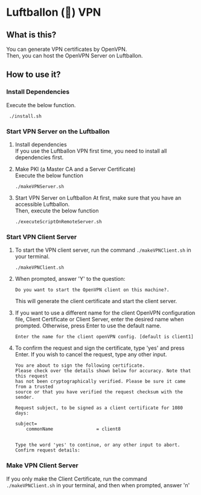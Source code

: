 # Luftballon (🎈) VPN

## What is this?

You can generate VPN certificates by OpenVPN.  
Then, you can host the OpenVPN Server on Luftballon.

## How to use it?

### Install Dependencies

Execute the below function.

```
 ./install.sh
```

### Start VPN Server on the Luftballon

1. Install dependencies  
   If you use the Luftballon VPN first time, you need to install all dependencies first.

1. Make PKI (a Master CA and a Server Certificate)  
   Execute the below function

   ```
   ./makeVPNServer.sh
   ```

1. Start VPN Server on Luftballon
   At first, make sure that you have an accessible Luftballon.  
   Then, execute the below function

   ```
   ./executeScriptOnRemoteServer.sh
   ```

### Start VPN Client Server

1. To start the VPN client server, run the command `./makeVPNClient.sh` in your terminal.

   ```
   ./makeVPNClient.sh
   ```

1. When prompted, answer 'Y' to the question:

   ```
   Do you want to start the OpenVPN client on this machine?.
   ```

   This will generate the client certificate and start the client server.

1. If you want to use a different name for the client OpenVPN configuration file, Client Certificate or Client Server, enter the desired name when prompted. Otherwise, press Enter to use the default name.

   ```
   Enter the name for the client openVPN config. [default is client1]
   ```

1. To confirm the request and sign the certificate, type 'yes' and press Enter. If you wish to cancel the request, type any other input.

   ```
   You are about to sign the following certificate.
   Please check over the details shown below for accuracy. Note that this request
   has not been cryptographically verified. Please be sure it came from a trusted
   source or that you have verified the request checksum with the sender.

   Request subject, to be signed as a client certificate for 1080 days:

   subject=
       commonName                = client8


   Type the word 'yes' to continue, or any other input to abort.
   Confirm request details:
   ```

### Make VPN Client Server

If you only make the Client Certificate, run the command `./makeVPNClient.sh` in your terminal, and then when prompted, answer 'n'
